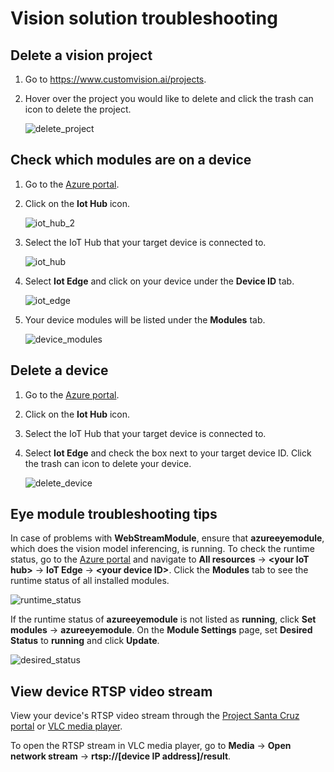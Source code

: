 # Vision solution troubleshooting

## Delete a vision project

1. Go to https://www.customvision.ai/projects.

1. Hover over the project you would like to delete and click the trash can icon to delete the project.

    ![delete_project](https://github.com/microsoft/Project-Santa-Cruz-Private-Preview/blob/main/user-guides/prototyping/article_images/vision_delete_project.png)

## Check which modules are on a device

1. Go to the [Azure portal](https://ms.portal.azure.com/#home).

1. Click on the **Iot Hub** icon.

    ![iot_hub_2](https://github.com/microsoft/Project-Santa-Cruz-Private-Preview/blob/main/user-guides/prototyping/article_images/vision_iot_hub_2.png)

1. Select the IoT Hub that your target device is connected to.

    ![iot_hub](https://github.com/microsoft/Project-Santa-Cruz-Private-Preview/blob/main/user-guides/prototyping/article_images/vision_iot_hub.png)

1. Select **Iot Edge** and click on your device under the **Device ID** tab.

    ![iot_edge](https://github.com/microsoft/Project-Santa-Cruz-Private-Preview/blob/main/user-guides/prototyping/article_images/vision_iot_edge.png)

1. Your device modules will be listed under the **Modules** tab.

    ![device_modules](https://github.com/microsoft/Project-Santa-Cruz-Private-Preview/blob/main/user-guides/prototyping/article_images/vision_device_modules.png)

## Delete a device

1. Go to the [Azure portal](https://ms.portal.azure.com/#home).

1. Click on the **Iot Hub** icon.

1. Select the IoT Hub that your target device is connected to.

1. Select **Iot Edge** and check the box next to your target device ID. Click the trash can icon to delete your device.

    ![delete_device](https://github.com/microsoft/Project-Santa-Cruz-Private-Preview/blob/main/user-guides/prototyping/article_images/vision_delete_device.png)

## Eye module troubleshooting tips

In case of problems with **WebStreamModule**, ensure that **azureeyemodule**, which does the vision model inferencing, is running. To check the runtime status, go to the [Azure portal](https://ms.portal.azure.com/?feature.canmodifystamps=true&Microsoft_Azure_Iothub=aduprod#home) and navigate to **All resources** -> **\<your IoT hub>** -> **IoT Edge** -> **\<your device ID>**. Click the **Modules** tab to see the runtime status of all installed modules.

![runtime_status](https://github.com/microsoft/Project-Santa-Cruz-Private-Preview/blob/main/user-guides/updating/images/ota_iot_edge_device_page.png)

If the runtime status of **azureeyemodule** is not listed as **running**, click **Set modules** -> **azureeyemodule**. On the **Module Settings** page, set **Desired Status** to **running** and click **Update**.

 ![desired_status](https://github.com/microsoft/Project-Santa-Cruz-Private-Preview/blob/main/user-guides/updating/images/firmware_desired_status_stopped.png)

## View device RTSP video stream

View your device's RTSP video stream through the [Project Santa Cruz portal](https://github.com/microsoft/Project-Santa-Cruz-Private-Preview/blob/main/user-guides/prototyping/how-tos/vision/vision_view_video-stream.md) or [VLC media player](https://www.videolan.org/vlc/index.html).

To open the RTSP stream in VLC media player, go to **Media** -> **Open network stream** -> **rtsp://[device IP address]/result**.